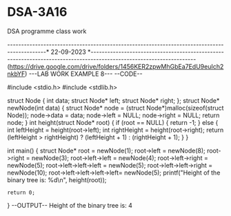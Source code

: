 # DSA-3A16
DSA programme class work  

--------------------------------------------------------------------------------------------* 22-09-2023 *--------------------------------------------------------------------------------------------------------------------
 (https://drive.google.com/drive/folders/1456KER2zpwMhGbEa7EdU9euIch2nkbYF)
 ---LAB WORK EXAMPLE 8---
 --CODE--
 
 #include <stdio.h>
#include <stdlib.h>

struct Node {
    int data;
    struct Node* left;
    struct Node* right;
};
struct Node* newNode(int data) {
    struct Node* node = (struct Node*)malloc(sizeof(struct Node));
    node->data = data;
    node->left = NULL;
    node->right = NULL;
    return node;
}
int height(struct Node* root) {
    if (root == NULL) {
        return -1;
    } else {
        int leftHeight = height(root->left);
        int rightHeight = height(root->right);
        return (leftHeight > rightHeight) ? (leftHeight + 1) : (rightHeight + 1);
    }
}

int main() {
    struct Node* root = newNode(1);
    root->left = newNode(8);
    root->right = newNode(3);
    root->left->left = newNode(4);
    root->left->right = newNode(5);
    root->left->left->left = newNode(5);
    root->left->left->right = newNode(10);
    root->left->left->left->left= newNode(5);
    printf("Height of the binary tree is: %d\n", height(root));

    return 0;
}
--OUTPUT--
Height of the binary tree is: 4

